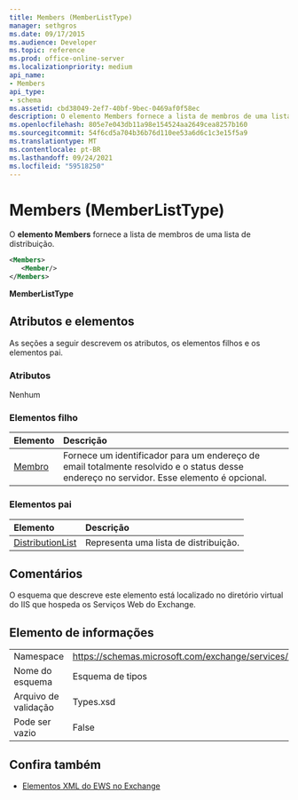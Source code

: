 ```yaml
---
title: Members (MemberListType)
manager: sethgros
ms.date: 09/17/2015
ms.audience: Developer
ms.topic: reference
ms.prod: office-online-server
ms.localizationpriority: medium
api_name:
- Members
api_type:
- schema
ms.assetid: cbd38049-2ef7-40bf-9bec-0469af0f58ec
description: O elemento Members fornece a lista de membros de uma lista de distribuição.
ms.openlocfilehash: 805e7e043db11a98e154524aa2649cea8257b160
ms.sourcegitcommit: 54f6cd5a704b36b76d110ee53a6d6c1c3e15f5a9
ms.translationtype: MT
ms.contentlocale: pt-BR
ms.lasthandoff: 09/24/2021
ms.locfileid: "59518250"
---
```

# <a name="members-memberlisttype"></a>Members (MemberListType)

O **elemento Members** fornece a lista de membros de uma lista de distribuição. 
  
```xml
<Members>
   <Member/>
</Members>
```

**MemberListType**

## <a name="attributes-and-elements"></a>Atributos e elementos

As seções a seguir descrevem os atributos, os elementos filhos e os elementos pai.
  
### <a name="attributes"></a>Atributos

Nenhum
  
### <a name="child-elements"></a>Elementos filho

|**Elemento**|**Descrição**|
|:-----|:-----|
|[Membro](member-ex15websvcsotherref.md) <br/> |Fornece um identificador para um endereço de email totalmente resolvido e o status desse endereço no servidor. Esse elemento é opcional.  <br/> |
   
### <a name="parent-elements"></a>Elementos pai

|**Elemento**|**Descrição**|
|:-----|:-----|
|[DistributionList](distributionlist.md) <br/> |Representa uma lista de distribuição.  <br/> |
   
## <a name="remarks"></a>Comentários

O esquema que descreve este elemento está localizado no diretório virtual do IIS que hospeda os Serviços Web do Exchange.
  
## <a name="element-information"></a>Elemento de informações

|||
|:-----|:-----|
|Namespace  <br/> |https://schemas.microsoft.com/exchange/services/2006/types  <br/> |
|Nome do esquema  <br/> |Esquema de tipos  <br/> |
|Arquivo de validação  <br/> |Types.xsd  <br/> |
|Pode ser vazio  <br/> |False  <br/> |
   
## <a name="see-also"></a>Confira também

- [Elementos XML do EWS no Exchange](ews-xml-elements-in-exchange.md)

